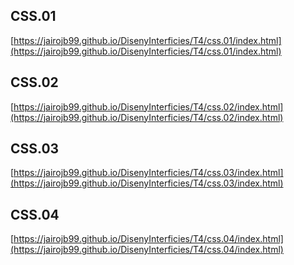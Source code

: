 ## CSS.01
[https://jairojb99.github.io/DisenyInterficies/T4/css.01/index.html](https://jairojb99.github.io/DisenyInterficies/T4/css.01/index.html)

## CSS.02
[https://jairojb99.github.io/DisenyInterficies/T4/css.02/index.html](https://jairojb99.github.io/DisenyInterficies/T4/css.02/index.html)

## CSS.03
[https://jairojb99.github.io/DisenyInterficies/T4/css.03/index.html](https://jairojb99.github.io/DisenyInterficies/T4/css.03/index.html)

## CSS.04
[https://jairojb99.github.io/DisenyInterficies/T4/css.04/index.html](https://jairojb99.github.io/DisenyInterficies/T4/css.04/index.html)
